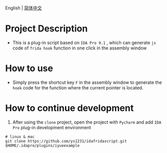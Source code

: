 English | [简体中文](README-zh-CN.md)

# Project Description

*   This is a plug-in script based on `IDA Pro 9.1` , which can generate `js` code of `frida hook` function in one click in the assembly window

# How to use

*   Simply press the shortcut key `F` in the assembly window to generate the `hook` code for the function where the current pointer is located.

# How to continue development

1. After using the `clone` project, open the project with `Pycharm` and add `IDA Pro` plug-in development environment

```shell
# linux & mac
git clone https://github.com/ys1231/idafridascript.git $HOME/.idapro/plugins/iyueexample
```



